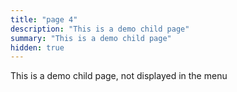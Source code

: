 ```yaml
---
title: "page 4"
description: "This is a demo child page"
summary: "This is a demo child page"
hidden: true
---
```


This is a demo child page, not displayed in the menu